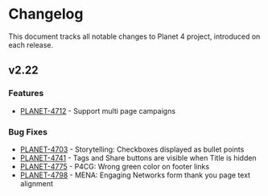 # Changelog

This document tracks all notable changes to Planet 4 project, introduced on each release.

## v2.22

### Features

- [PLANET-4712](https://jira.greenpeace.org/browse/PLANET-4712) - Support multi page campaigns

### Bug Fixes

- [PLANET-4703](https://jira.greenpeace.org/browse/PLANET-4703) - Storytelling: Checkboxes displayed as bullet points
- [PLANET-4741](https://jira.greenpeace.org/browse/PLANET-4741) - Tags and Share buttons are visible when Title is hidden
- [PLANET-4775](https://jira.greenpeace.org/browse/PLANET-4775) - P4CG: Wrong green color on footer links
- [PLANET-4798](https://jira.greenpeace.org/browse/PLANET-4798) - MENA: Engaging Networks form thank you page text alignment


